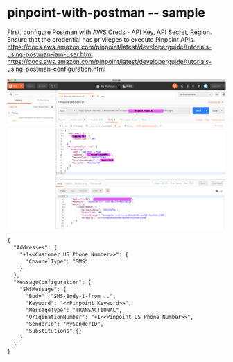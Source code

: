 # pinpoint-with-postman -- sample

First, configure Postman with AWS Creds - API Key, API Secret, Region.  Ensure that the credential has privileges to execute Pinpoint APIs.  
https://docs.aws.amazon.com/pinpoint/latest/developerguide/tutorials-using-postman-iam-user.html
https://docs.aws.amazon.com/pinpoint/latest/developerguide/tutorials-using-postman-configuration.html

![Screenshot](page-2.png)


```
{
  "Addresses": {
    "+1<<Customer US Phone Number>>": {
      "ChannelType": "SMS"
    }
  },
  "MessageConfiguration": {
    "SMSMessage": {
      "Body": "SMS-Body-1-from ..",
      "Keyword": "<<Pinpoint Keyword>>",
      "MessageType": "TRANSACTIONAL",
      "OriginationNumber": "+1<<Pinpoint US Phone Number>>",
      "SenderId": "MySenderID",
      "Substitutions":{}
    }
  }
}
```
